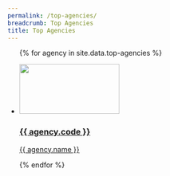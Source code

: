 ```yaml
---
permalink: /top-agencies/
breadcrumb: Top Agencies
title: Top Agencies
---
```


<ul style="margin: 0 padding: 0 display: flex flex-wrap: wrap flex-direction: row justify-content: space-between">
  
{% for agency in site.data.top-agencies %}
  
  <li style="width: 30% list-style: none background: white display: flex flex: 0 0 auto text-align: center flex-direction: column border: 1px solid #ddd box-shadow: 0 2px 5px #ccc margin-bottom: 2rem overflow: hidden background: linear-gradient(to bottom, #fff 40%, #ececec 100%)">  
    <a href="{{ agency.website }}" style="padding: 1rem color: black text-decoration: none">
      <img src="{{ agency.image-url }}" style="height: 100px; width:200px;"/>
      <h3> {{ agency.code }} </h3>
      <p> {{ agency.name }} </p>
    </a>
  </li>

{% endfor %}

</table>



